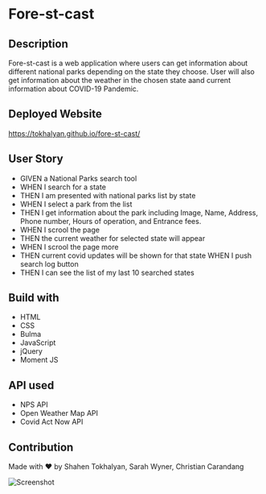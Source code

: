 # Fore-st-cast

## Description
Fore-st-cast is a web application where users can get information about different national parks depending on the state they choose. User will also get information about the weather in the chosen state aand current information about COVID-19 Pandemic.

## Deployed Website
https://tokhalyan.github.io/fore-st-cast/

## User Story
- GIVEN a National Parks search tool
- WHEN I search for a state
- THEN I am presented with national parks list by state<br>
- WHEN I select a park from the list
- THEN I get information about the park including Image, Name, Address, Phone number, Hours of operation, and Entrance fees. 
- WHEN I scrool the page 
- THEN the current weather for selected state will appear
- WHEN I scrool the page more
- THEN current covid updates will be shown for that state
WHEN I push search log button
- THEN I can see the list of my last 10 searched states

## Build with
* HTML
* CSS
* Bulma
* JavaScript
* jQuery
* Moment JS

## API used
* NPS API 
* Open Weather Map API
* Covid Act Now API

## Contribution
Made with ❤ by Shahen Tokhalyan, Sarah Wyner, Christian Carandang

![Screenshot](./assets/images/screenshot.png)